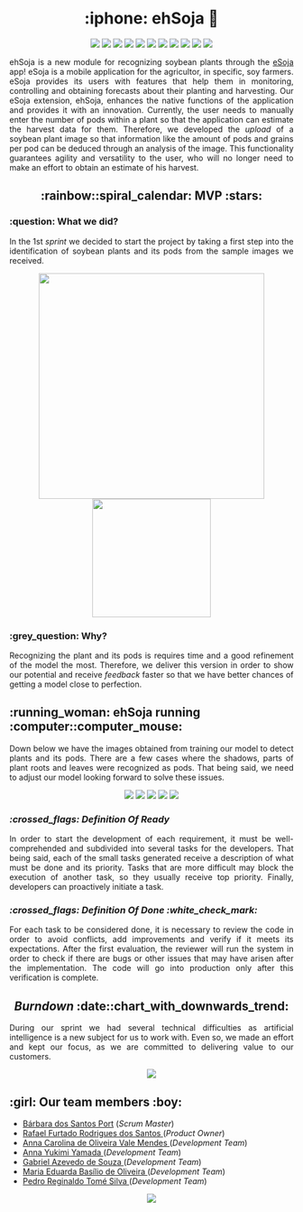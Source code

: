 
<h1 align="center">:iphone: ehSoja 🌱</h1>

<p align="center">
    <img src="https://img.shields.io/badge/TensorFlow-FF6F00?style=for-the-badge&logo=tensorflow&logoColor=white"/>
    <img src="https://img.shields.io/badge/Keras-%23D00000.svg?style=for-the-badge&logo=Keras&logoColor=white"/>
    <img src="https://img.shields.io/badge/React_Native-20232A?style=for-the-badge&logo=react&logoColor=61DAFB"/>
    <img src="https://img.shields.io/badge/TypeScript-007ACC?style=for-the-badge&logo=typescript&logoColor=white"/>
    <img src="https://img.shields.io/badge/Python-3776AB?style=for-the-badge&logo=python&logoColor=white"/>
    <img src="https://img.shields.io/badge/Flask-000000?style=for-the-badge&logo=flask&logoColor=white"/>
    <img src="https://img.shields.io/badge/Node.js-43853D?style=for-the-badge&logo=node.js&logoColor=white"/>
    <img src="https://img.shields.io/badge/nestjs-%23E0234E.svg?style=for-the-badge&logo=nestjs&logoColor=white"/>
    <img src="https://img.shields.io/badge/PostgreSQL-316192?style=for-the-badge&logo=postgresql&logoColor=white"/>
    <img src="https://img.shields.io/badge/Firebase-039BE5?style=for-the-badge&logo=Firebase&logoColor=white"/>
    <img src="https://img.shields.io/badge/redis-%23DD0031.svg?&style=for-the-badge&logo=redis&logoColor=white"/>
</p>

<p align="justify">
ehSoja is a new module for recognizing soybean plants through the <a href="https://github.com/cluster-8/esoja-mobile">eSoja</a> app! eSoja is a mobile application for the agricultor, in specific, soy farmers. eSoja provides its users with features that help them in monitoring, controlling and obtaining forecasts about their planting and harvesting. Our eSoja extension, ehSoja, enhances the native functions of the application and provides it with an innovation. Currently, the user needs to manually enter the number of pods within a plant so that the application can estimate the harvest data for them. Therefore, we developed the <i>upload</i> of a soybean plant image so that information like the amount of pods and grains per pod can be deduced through an analysis of the image. This functionality guarantees agility and versatility to the user, who will no longer need to make an effort to obtain an estimate of his harvest.
</p>
  
  <h2 align="center">:rainbow::spiral_calendar: MVP :stars:</h2>
  <h3>:question: What we did?</h3>
  <p align="justify">In the 1st <i>sprint</i> we decided to start the project by taking a first step into the identification of soybean plants and its pods from the sample images we received.
  </p>
  <p align="center">
    <img src="https://github.com/barbaraport/softtelie-ehsoja/blob/main/docs/Backlog/Backlog_Sprint1.png" width="400px"/>
    <img src="https://github.com/barbaraport/softtelie-ehsoja/blob/main/docs/User%20Stories/UserStories_Sprint01.png" height="210px"/>
  </p>
  <h3>:grey_question: Why?</h3>
  <p align="justify">Recognizing the plant and its pods is requires time and a good refinement of the model the most. Therefore, we deliver this version in order to show our potential and receive <i>feedback</i> faster so that we have better chances of getting a model close to perfection.</p>
  
<h2>:running_woman: ehSoja running :computer::computer_mouse:</h2>
<p align="justify">Down below we have the images obtained from training our model to detect plants and its pods. There are a few cases where the shadows, parts of plant roots and leaves were recognized as pods. That being said, we need to adjust our model looking forward to solve these issues.</p>
<p align="center">
  <img src="https://github.com/barbaraport/softtelie-ehsoja/blob/main/docs/MVPs/sprint_1/10test_result_cropped.png"/>
  <img src="https://github.com/barbaraport/softtelie-ehsoja/blob/main/docs/MVPs/sprint_1/11test_result_cropped.png"/>
  <img src="https://github.com/barbaraport/softtelie-ehsoja/blob/main/docs/MVPs/sprint_1/14val_result_cropped.png"/>
  <img src="https://github.com/barbaraport/softtelie-ehsoja/blob/main/docs/MVPs/sprint_1/15test_result_cropped.png"/>
  <img src="https://github.com/barbaraport/softtelie-ehsoja/blob/main/docs/MVPs/sprint_1/15val_result_cropped.png"/>
</p>
  
<h3><i>:crossed_flags: Definition Of Ready</i></h3>
<p align="justify">In order to start the development of each requirement, it must be well-comprehended and subdivided into several tasks for the developers. That being said, each of the small tasks generated receive a description of what must be done and its priority. Tasks that are more difficult may block the execution of another task, so they usually receive top priority. Finally, developers can proactively initiate a task.</p>

<h3><i>:crossed_flags: Definition Of Done :white_check_mark:</i></h3>
<p align="justify">For each task to be considered done, it is necessary to review the code in order to avoid conflicts, add improvements and verify if it meets its expectations. After the first evaluation, the reviewer will run the system in order to check if there are bugs or other issues that may have arisen after the implementation. The code will go into production only after this verification is complete.</p>

<h2 align="center"><i>Burndown</i> :date::chart_with_downwards_trend:</h3>
<p align="justify">During our sprint we had several technical difficulties as artificial intelligence is a new subject for us to work with. Even so, we made an effort and kept our focus, as we are committed to delivering value to our customers.</p>
<p align="center">
  <img src="https://github.com/barbaraport/softtelie-ehsoja/blob/main/docs/Burndown/sprint_1.png"/>
</p>
  
<h2>:girl: Our team members :boy:</h2>
<ul>
    <li><a href="https://www.linkedin.com/in/b%C3%A1rbara-port-402158198/">Bárbara dos Santos Port</a> (<i>Scrum Master</i>)</li>
    <li><a href="https://www.linkedin.com/in/rafael-furtado-613a9712a/">Rafael Furtado Rodrigues dos Santos </a>(<i>Product Owner</i>)</li>
        <li><a href="https://www.linkedin.com/in/anna-carolina-de-oliveira-vale-mendes-372411b3">Anna Carolina de Oliveira Vale Mendes </a>(<i>Development Team</i>)</li>
    <li><a href="https://www.linkedin.com/in/anna-yukimi-yamada-6ba23b149/">Anna Yukimi Yamada </a>(<i>Development Team</i>)</li>
    <li><a href="https://www.linkedin.com/in/gabrielsouzati/">Gabriel Azevedo de Souza </a>(<i>Development Team</i>)</li>
    <li><a href="https://www.linkedin.com/in/mariaeduarda-oliveira/">Maria Eduarda Basílio de Oliveira </a>(<i>Development Team</i>)</li>
    <li><a href="https://www.linkedin.com/in/pedro-silva-18720b236/">Pedro Reginaldo Tomé Silva </a>(<i>Development Team</i>)</li>
</ul>
  
<p align="center">
  <img src="http://ForTheBadge.com/images/badges/built-with-love.svg"/>
</p>
